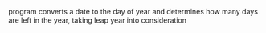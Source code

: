  program converts a date to the day of year and determines how many days are left in the year, taking leap year into consideration
